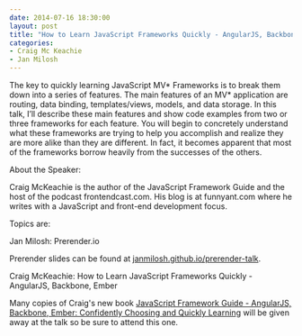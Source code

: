 ```yaml
---
date: 2014-07-16 18:30:00
layout: post
title: "How to Learn JavaScript Frameworks Quickly - AngularJS, Backbone, Ember and Prerender.io"
categories:
- Craig Mc Keachie
- Jan Milosh
---
```


The key to quickly learning JavaScript MV* Frameworks is to break them down into a series of features. The main features of an MV* application are routing, data binding, templates/views, models, and data storage. In this talk, I’ll describe these main features and show code examples from two or three frameworks for each feature. You will begin to concretely understand what these frameworks are trying to help you accomplish and realize they are more alike than they are different. In fact, it becomes apparent that most of the frameworks borrow heavily from the successes of the others.

About the Speaker:

Craig McKeachie is the author of the JavaScript Framework Guide and the host of the podcast frontendcast.com. His blog is at funnyant.com where he writes with a JavaScript and front-end development focus.

Topics are:

Jan Milosh: Prerender.io

Prerender slides can be found at [janmilosh.github.io/prerender-talk](http://janmilosh.github.io/prerender-talk).

Craig McKeachie: How to Learn JavaScript Frameworks Quickly - AngularJS, Backbone, Ember

Many copies of Craig's new book [JavaScript Framework Guide - AngularJS, Backbone, Ember: Confidently Choosing and Quickly Learning](http://www.funnyant.com/javascript-framework-guide/) will be given away at the talk so be sure to attend this one.